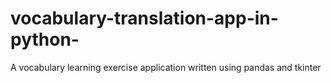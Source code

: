 # vocabulary-translation-app-in-python-
A vocabulary learning exercise application written using pandas and tkinter
